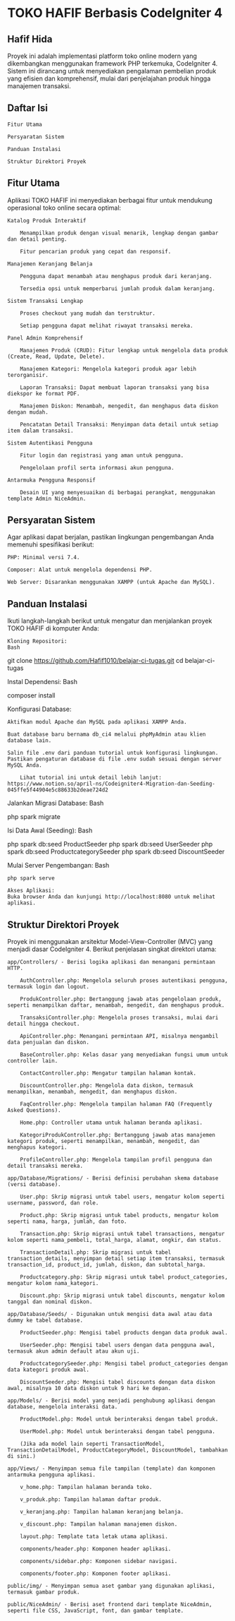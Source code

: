 # TOKO HAFIF Berbasis CodeIgniter 4
## Hafif Hida

Proyek ini adalah implementasi platform toko online modern yang dikembangkan menggunakan framework PHP terkemuka, CodeIgniter 4. Sistem ini dirancang untuk menyediakan pengalaman pembelian produk yang efisien dan komprehensif, mulai dari penjelajahan produk hingga manajemen transaksi.

## Daftar Isi
    Fitur Utama

    Persyaratan Sistem

    Panduan Instalasi

    Struktur Direktori Proyek

## Fitur Utama
Aplikasi TOKO HAFIF ini menyediakan berbagai fitur untuk mendukung operasional toko online secara optimal:

    Katalog Produk Interaktif

        Menampilkan produk dengan visual menarik, lengkap dengan gambar dan detail penting.

        Fitur pencarian produk yang cepat dan responsif.

    Manajemen Keranjang Belanja

        Pengguna dapat menambah atau menghapus produk dari keranjang.

        Tersedia opsi untuk memperbarui jumlah produk dalam keranjang.

    Sistem Transaksi Lengkap

        Proses checkout yang mudah dan terstruktur.

        Setiap pengguna dapat melihat riwayat transaksi mereka.

    Panel Admin Komprehensif

        Manajemen Produk (CRUD): Fitur lengkap untuk mengelola data produk (Create, Read, Update, Delete).

        Manajemen Kategori: Mengelola kategori produk agar lebih terorganisir.

        Laporan Transaksi: Dapat membuat laporan transaksi yang bisa diekspor ke format PDF.

        Manajemen Diskon: Menambah, mengedit, dan menghapus data diskon dengan mudah.

        Pencatatan Detail Transaksi: Menyimpan data detail untuk setiap item dalam transaksi.

    Sistem Autentikasi Pengguna

        Fitur login dan registrasi yang aman untuk pengguna.

        Pengelolaan profil serta informasi akun pengguna.

    Antarmuka Pengguna Responsif

        Desain UI yang menyesuaikan di berbagai perangkat, menggunakan template Admin NiceAdmin.

## Persyaratan Sistem
Agar aplikasi dapat berjalan, pastikan lingkungan pengembangan Anda memenuhi spesifikasi berikut:

    PHP: Minimal versi 7.4.

    Composer: Alat untuk mengelola dependensi PHP.

    Web Server: Disarankan menggunakan XAMPP (untuk Apache dan MySQL).

## Panduan Instalasi
Ikuti langkah-langkah berikut untuk mengatur dan menjalankan proyek TOKO HAFIF di komputer Anda:

    Kloning Repositori:
    Bash

git clone https://github.com/Hafif1010/belajar-ci-tugas.git
cd belajar-ci-tugas

Instal Dependensi:
Bash

composer install

Konfigurasi Database:

    Aktifkan modul Apache dan MySQL pada aplikasi XAMPP Anda.

    Buat database baru bernama db_ci4 melalui phpMyAdmin atau klien database lain.

    Salin file .env dari panduan tutorial untuk konfigurasi lingkungan. Pastikan pengaturan database di file .env sudah sesuai dengan server MySQL Anda.

        Lihat tutorial ini untuk detail lebih lanjut: https://www.notion.so/april-ns/Codeigniter4-Migration-dan-Seeding-045ffe5f44904e5c88633b2deae724d2

Jalankan Migrasi Database:
Bash

php spark migrate

Isi Data Awal (Seeding):
Bash

php spark db:seed ProductSeeder
php spark db:seed UserSeeder
php spark db:seed ProductcategorySeeder
php spark db:seed DiscountSeeder

Mulai Server Pengembangan:
Bash

    php spark serve

    Akses Aplikasi:
    Buka browser Anda dan kunjungi http://localhost:8080 untuk melihat aplikasi.

## Struktur Direktori Proyek
Proyek ini menggunakan arsitektur Model-View-Controller (MVC) yang menjadi dasar CodeIgniter 4. Berikut penjelasan singkat direktori utama:

    app/Controllers/ - Berisi logika aplikasi dan menangani permintaan HTTP.

        AuthController.php: Mengelola seluruh proses autentikasi pengguna, termasuk login dan logout.

        ProdukController.php: Bertanggung jawab atas pengelolaan produk, seperti menampilkan daftar, menambah, mengedit, dan menghapus produk.

        TransaksiController.php: Mengelola proses transaksi, mulai dari detail hingga checkout.

        ApiController.php: Menangani permintaan API, misalnya mengambil data penjualan dan diskon.

        BaseController.php: Kelas dasar yang menyediakan fungsi umum untuk controller lain.

        ContactController.php: Mengatur tampilan halaman kontak.

        DiscountController.php: Mengelola data diskon, termasuk menampilkan, menambah, mengedit, dan menghapus diskon.

        FaqController.php: Mengelola tampilan halaman FAQ (Frequently Asked Questions).

        Home.php: Controller utama untuk halaman beranda aplikasi.

        KategoriProdukController.php: Bertanggung jawab atas manajemen kategori produk, seperti menampilkan, menambah, mengedit, dan menghapus kategori.

        ProfileController.php: Mengelola tampilan profil pengguna dan detail transaksi mereka.

    app/Database/Migrations/ - Berisi definisi perubahan skema database (versi database).

        User.php: Skrip migrasi untuk tabel users, mengatur kolom seperti username, password, dan role.

        Product.php: Skrip migrasi untuk tabel products, mengatur kolom seperti nama, harga, jumlah, dan foto.

        Transaction.php: Skrip migrasi untuk tabel transactions, mengatur kolom seperti nama_pembeli, total_harga, alamat, ongkir, dan status.

        TransactionDetail.php: Skrip migrasi untuk tabel transaction_details, menyimpan detail setiap item transaksi, termasuk transaction_id, product_id, jumlah, diskon, dan subtotal_harga.

        Productcategory.php: Skrip migrasi untuk tabel product_categories, mengatur kolom nama_kategori.

        Discount.php: Skrip migrasi untuk tabel discounts, mengatur kolom tanggal dan nominal diskon.

    app/Database/Seeds/ - Digunakan untuk mengisi data awal atau data dummy ke tabel database.

        ProductSeeder.php: Mengisi tabel products dengan data produk awal.

        UserSeeder.php: Mengisi tabel users dengan data pengguna awal, termasuk akun admin default atau akun uji.

        ProductcategorySeeder.php: Mengisi tabel product_categories dengan data kategori produk awal.

        DiscountSeeder.php: Mengisi tabel discounts dengan data diskon awal, misalnya 10 data diskon untuk 9 hari ke depan.

    app/Models/ - Berisi model yang menjadi penghubung aplikasi dengan database, mengelola interaksi data.

        ProductModel.php: Model untuk berinteraksi dengan tabel produk.

        UserModel.php: Model untuk berinteraksi dengan tabel pengguna.

        (Jika ada model lain seperti TransactionModel, TransactionDetailModel, ProductCategoryModel, DiscountModel, tambahkan di sini.)

    app/Views/ - Menyimpan semua file tampilan (template) dan komponen antarmuka pengguna aplikasi.

        v_home.php: Tampilan halaman beranda toko.

        v_produk.php: Tampilan halaman daftar produk.

        v_keranjang.php: Tampilan halaman keranjang belanja.

        v_discount.php: Tampilan halaman manajemen diskon.

        layout.php: Template tata letak utama aplikasi.

        components/header.php: Komponen header aplikasi.

        components/sidebar.php: Komponen sidebar navigasi.

        components/footer.php: Komponen footer aplikasi.        

    public/img/ - Menyimpan semua aset gambar yang digunakan aplikasi, termasuk gambar produk.

    public/NiceAdmin/ - Berisi aset frontend dari template NiceAdmin, seperti file CSS, JavaScript, font, dan gambar template.
